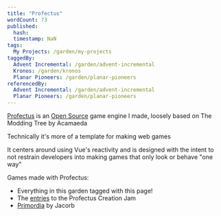 ```yaml
---
title: "Profectus"
wordCount: 73
published:
  hash: 
  timestamp: NaN
tags:
  My Projects: /garden/my-projects
taggedBy:
  Advent Incremental: /garden/advent-incremental
  Kronos: /garden/kronos
  Planar Pioneers: /garden/planar-pioneers
referencedBy:
  Advent Incremental: /garden/advent-incremental
  Planar Pioneers: /garden/planar-pioneers
---
```


[Profectus](https://moddingtree.com) is an [Open Source](/garden/open-source) game engine I made, loosely based on The Modding Tree by Acamaeda

Technically it's more of a template for making web games

It centers around using Vue's reactivity and is designed with the intent to not restrain developers into making games that only look or behave "one way"

Games made with Profectus:
- Everything in this garden tagged with this page!
- The [entries](https://itch.io/jam/profectus-creation-jam/entries) to the Profectus Creation Jam
- [Primordia](https://jacorb90.me/Primordial-Tree/) by Jacorb
